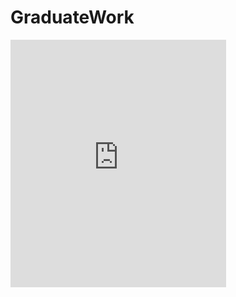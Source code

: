 # GraduateWork

<iframe src="https://assets.pinterest.com/ext/embed.html?id=853995148108285151" height="396" width="345" frameborder="0" scrolling="no" ></iframe>
